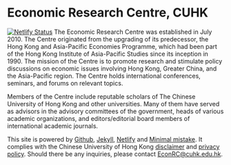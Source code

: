 

# Economic Research Centre, CUHK
[![Netlify Status](https://api.netlify.com/api/v1/badges/3c73193c-7639-439e-bdcd-2530b889317f/deploy-status)](https://app.netlify.com/sites/cuhk-erc/deploys)
The Economic Research Centre was established in July 2010. The Centre originated from the upgrading of its predecessor, the Hong Kong and Asia-Pacific Economies Programme, which had been part of the Hong Kong Institute of Asia-Pacific Studies since its inception in 1990. The mission of the Centre is to promote research and stimulate policy discussions on economic issues involving Hong Kong, Greater China, and the Asia-Pacific region. The Centre holds international conferences, seminars, and forums on relevant topics.

Members of the Centre include reputable scholars of The Chinese University of Hong Kong and other universities. Many of them have served as advisors in the advisory committees of the government, heads of various academic organizations, and editors/editorial board members of international academic journals.

This site is powered by [Github](https://github.com/), [Jekyll](https://jekyllrb.com/), [Netlify](https://www.netlify.com/) and [Minimal mistake](https://mmistakes.github.io/minimal-mistakes/). It complies with the Chinese University of Hong Kong [disclaimer](http://www.cuhk.edu.hk/english/privacy.html) and [privacy policy](http://www.cuhk.edu.hk/english/disclaimer.html). Should there be any inquiries, please contact [EconRC@cuhk.edu.hk](mailto:EconRC@cuhk.edu.hk).